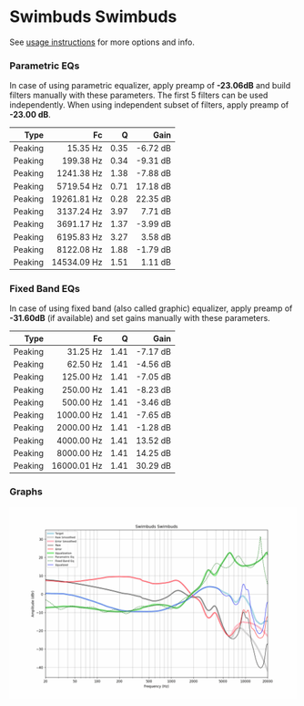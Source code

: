 # Swimbuds Swimbuds
See [usage instructions](https://github.com/jaakkopasanen/AutoEq#usage) for more options and info.

### Parametric EQs
In case of using parametric equalizer, apply preamp of **-23.06dB** and build filters manually
with these parameters. The first 5 filters can be used independently.
When using independent subset of filters, apply preamp of **-23.00 dB**.

| Type    | Fc          |    Q | Gain     |
|--------:|------------:|-----:|---------:|
| Peaking | 15.35 Hz    | 0.35 | -6.72 dB |
| Peaking | 199.38 Hz   | 0.34 | -9.31 dB |
| Peaking | 1241.38 Hz  | 1.38 | -7.88 dB |
| Peaking | 5719.54 Hz  | 0.71 | 17.18 dB |
| Peaking | 19261.81 Hz | 0.28 | 22.35 dB |
| Peaking | 3137.24 Hz  | 3.97 | 7.71 dB  |
| Peaking | 3691.17 Hz  | 1.37 | -3.99 dB |
| Peaking | 6195.83 Hz  | 3.27 | 3.58 dB  |
| Peaking | 8122.08 Hz  | 1.88 | -1.79 dB |
| Peaking | 14534.09 Hz | 1.51 | 1.11 dB  |

### Fixed Band EQs
In case of using fixed band (also called graphic) equalizer, apply preamp of **-31.60dB**
(if available) and set gains manually with these parameters.

| Type    | Fc          |    Q | Gain     |
|--------:|------------:|-----:|---------:|
| Peaking | 31.25 Hz    | 1.41 | -7.17 dB |
| Peaking | 62.50 Hz    | 1.41 | -4.56 dB |
| Peaking | 125.00 Hz   | 1.41 | -7.05 dB |
| Peaking | 250.00 Hz   | 1.41 | -8.23 dB |
| Peaking | 500.00 Hz   | 1.41 | -3.46 dB |
| Peaking | 1000.00 Hz  | 1.41 | -7.65 dB |
| Peaking | 2000.00 Hz  | 1.41 | -1.28 dB |
| Peaking | 4000.00 Hz  | 1.41 | 13.52 dB |
| Peaking | 8000.00 Hz  | 1.41 | 14.25 dB |
| Peaking | 16000.01 Hz | 1.41 | 30.29 dB |

### Graphs
![](./Swimbuds%20Swimbuds.png)